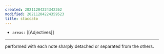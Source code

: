 ```yaml
---
created: 20211204224342262
modified: 20211204224359523
title: staccato
---
```


- `areas:` [[Adjectives]]

---

performed with each note sharply detached or separated from the others.
